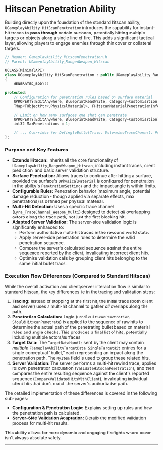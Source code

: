 # Hitscan Penetration Ability

Building directly upon the foundation of the standard hitscan ability, `UGameplayAbility_HitScanPenetration` introduces the capability for instant-hit traces to **pass through** certain surfaces, potentially hitting multiple targets or objects along a single line of fire. This adds a significant tactical layer, allowing players to engage enemies through thin cover or collateral targets.

```cpp
// Header: GameplayAbility_HitscanPenetration.h
// Parent: UGameplayAbility_RangedWeapon_Hitscan

UCLASS(MinimalAPI)
class UGameplayAbility_HitScanPenetration : public UGameplayAbility_RangedWeapon_Hitscan
{
    GENERATED_BODY()

protected:
    // Configuration for penetration rules based on surface material
    UPROPERTY(EditAnywhere, BlueprintReadWrite, Category=Customisation)
    TMap<TObjectPtr<UPhysicalMaterial>, FHitscanMaterialPenetrationInfo> PenetrationSettings;

    // Limit on how many surfaces one shot can penetrate
    UPROPERTY(EditAnywhere, BlueprintReadWrite, Category=Customisation)
    int32 MaxPenetrations = 1;

    // ... Overrides for DoSingleBulletTrace, DetermineTraceChannel, PerformServerSideValidation, etc. ...
};
```

### Purpose and Key Features

* **Extends Hitscan:** Inherits all the core functionality of `UGameplayAbility_RangedWeapon_Hitscan`, including instant traces, client prediction, and basic server validation structure.
* **Surface Penetration:** Allows traces to continue after hitting a surface, provided the surface's `UPhysicalMaterial` is configured for penetration in the ability's `PenetrationSettings` and the impact angle is within limits.
* **Configurable Rules:** Penetration behavior (maximum angle, potential damage reduction - though applied via separate effects, max penetrations) is defined per physical material.
* **Multi-Hit Detection:** Uses a specific trace channel (`Lyra_TraceChannel_Weapon_Multi`) designed to detect _all_ overlapping actors along the trace path, not just the first blocking hit.
* **Adapted Server Validation:** The server-side validation logic is significantly enhanced to:
  * Perform authoritative multi-hit traces in the rewound world state.
  * Apply server-side penetration rules to determine the valid penetration sequence.
  * Compare the server's calculated sequence against the entire sequence reported by the client, invalidating incorrect client hits.
  * Optimize validation calls by grouping client hits belonging to the same initial bullet trace.

### Execution Flow Differences (Compared to Standard Hitscan)

While the overall activation and client/server interaction flow is similar to standard hitscan, the key differences lie in the tracing and validation steps:

1. **Tracing:** Instead of stopping at the first hit, the initial trace (both client and server) uses a multi-hit channel to gather _all_ overlaps along the path.
2. **Penetration Calculation:** Logic (`HandleHitscanPenetration`, `ShouldHitscanPenetrate`) is applied to the sequence of raw hits to determine the actual path of the penetrating bullet based on material rules and angle checks. This produces a final list of hits, potentially including multiple actors/surfaces.
3. **Target Data:** The `TargetDataHandle` sent by the client may contain _multiple_ `FGameplayAbilityTargetData_SingleTargetHit` entries for a single conceptual "bullet," each representing an impact along the penetration path. The `MyItem` field is used to group these related hits.
4. **Server Validation:** The server performs a multi-hit rewind trace, applies its own penetration calculation (`ValidateHitscanPenetration`), and then compares the entire resulting sequence against the client's reported sequence (`CompareValidatedHitsWithClient`), invalidating individual client hits that don't match the server's authoritative path.

The detailed implementation of these differences is covered in the following sub-pages:

* **Configuration & Penetration Logic:** Explains setting up rules and how the penetration path is calculated.
* **Server-Side Validation Adaptation:** Details the modified validation process for multi-hit results.

This ability allows for more dynamic and engaging firefights where cover isn't always absolute safety.

***
